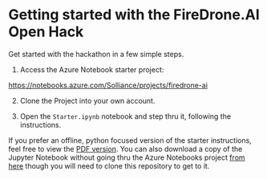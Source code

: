 # Getting started with the FireDrone.AI Open Hack
Get started with the hackathon in a few simple steps.

1. Access the Azure Notebook starter project:

  https://notebooks.azure.com/Solliance/projects/firedrone-ai

2. Clone the Project into your own account.

3. Open the `Starter.ipynb` notebook and step thru it, following the instructions.

If you prefer an offline, python focused version of the starter instructions, feel free to view the [PDF version](./starter.pdf). You can also download a copy of the Jupyter Notebook without going thru the Azure Notebooks project [from here](./Starter.ipynb) though you will need to clone this repository to get to it.

